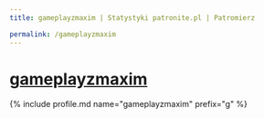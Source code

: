 ```yaml
---
title: gameplayzmaxim | Statystyki patronite.pl | Patromierz

permalink: /gameplayzmaxim
---
```


# [gameplayzmaxim](https://patronite.pl/gameplayzmaxim)

{% include profile.md name="gameplayzmaxim" prefix="g" %}
